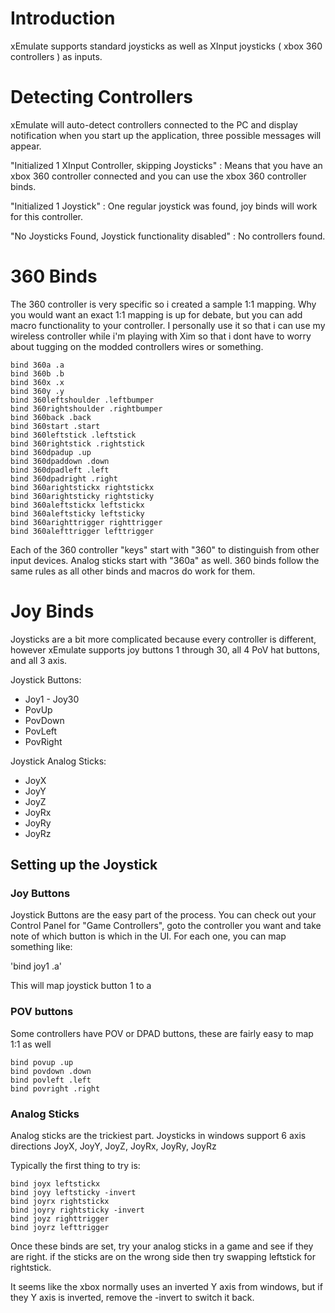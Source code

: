 # Introduction #

xEmulate supports standard joysticks as well as XInput joysticks ( xbox 360 controllers ) as inputs.


# Detecting Controllers #

xEmulate will auto-detect controllers connected to the PC and display notification when you start up the application, three possible messages will appear.

"Initialized 1 XInput Controller, skipping Joysticks" : Means that you have an xbox 360 controller connected and you can use the xbox 360 controller binds.

"Initialized 1 Joystick" : One regular joystick was found, joy binds will work for this controller.

"No Joysticks Found, Joystick functionality disabled" : No controllers found.

# 360 Binds #

The 360 controller is very specific so i created a sample 1:1 mapping.  Why you would want an exact 1:1 mapping is up for debate, but you can add macro functionality to your controller.  I personally use it so that i can use my wireless controller while i'm playing with Xim so that i dont have to worry about tugging on the modded controllers wires or something.

```
bind 360a .a
bind 360b .b
bind 360x .x
bind 360y .y
bind 360leftshoulder .leftbumper
bind 360rightshoulder .rightbumper
bind 360back .back
bind 360start .start
bind 360leftstick .leftstick
bind 360rightstick .rightstick
bind 360dpadup .up
bind 360dpaddown .down
bind 360dpadleft .left
bind 360dpadright .right
bind 360arightstickx rightstickx
bind 360arightsticky rightsticky
bind 360aleftstickx leftstickx
bind 360aleftsticky leftsticky
bind 360arighttrigger righttrigger
bind 360alefttrigger lefttrigger
```

Each of the 360 controller "keys" start with "360" to distinguish from other input devices. Analog sticks start with "360a" as well.  360 binds follow the same rules as all other binds and macros do work for them.

# Joy Binds #

Joysticks are a bit more complicated because every controller is different, however xEmulate supports joy buttons 1 through 30, all 4 PoV hat buttons,  and all 3 axis.

Joystick Buttons:

  * Joy1 - Joy30
  * PovUp
  * PovDown
  * PovLeft
  * PovRight

Joystick Analog Sticks:

  * JoyX
  * JoyY
  * JoyZ
  * JoyRx
  * JoyRy
  * JoyRz

## Setting up the Joystick ##

### Joy Buttons ###

Joystick Buttons are the easy part of the process. You can check out your Control Panel for "Game Controllers", goto the controller you want and take note of which button is which in the UI.  For each one, you can map something like:

'bind joy1 .a'

This will map joystick button 1 to a

### POV buttons ###

Some controllers have POV or DPAD buttons, these are fairly easy to map 1:1 as well

```
bind povup .up
bind povdown .down
bind povleft .left
bind povright .right
```

### Analog Sticks ###

Analog sticks are the trickiest part.  Joysticks in windows support 6 axis directions     JoyX, JoyY, JoyZ, JoyRx, JoyRy, JoyRz

Typically the first thing to try is:

```
bind joyx leftstickx
bind joyy leftsticky -invert
bind joyrx rightstickx
bind joyry rightsticky -invert
bind joyz righttrigger
bind joyrz lefttrigger
```

Once these binds are set, try your analog sticks in a game and see if they are right. if the sticks are on the wrong side then try swapping leftstick for rightstick.

It seems like the xbox normally uses an inverted Y axis from windows, but if they Y axis is inverted, remove the -invert to switch it back.